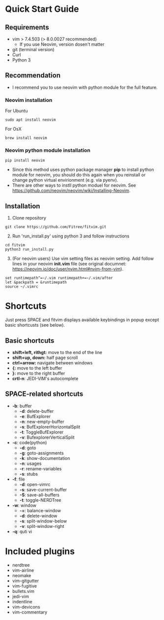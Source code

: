 # Quick Start Guide
## Requirements
* vim > 7.4.503 (> 8.0.0027 recommended)
    * If you use Neovim, version dosen't matter
* git (terminal version)
* Curl
* Python 3

## Recommendation
* I recommend you to use neovim with python module for the full feature.

### Neovim installation
For Ubuntu
~~~
sudo apt install neovim
~~~
For OsX
~~~
brew install neovim
~~~

### Neovim python module installation
~~~
pip install neovim
~~~
* Since this method uses python package manager **pip** to install python module for neovim, you should do this again when you reinstall or change python virtual envirionment (e.g. via pyenv).
* There are other ways to instll python moduel for neovim. See https://github.com/neovim/neovim/wiki/Installing-Neovim.


## Installation
1. Clone repository
~~~
git clone https://github.com/Fitree/fitvim.git
~~~

2. Run 'run_install.py' using python 3 and follow instructions
~~~
cd fitvim
python3 run_install.py
~~~

3. (For neovim users) Use vim setting files as neovim setting.
Add follow lines in your neovim **init.vim** file (see original documnet: https://neovim.io/doc/user/nvim.html#nvim-from-vim).
~~~
set runtimepath^=~/.vim runtimepath+=~/.vim/after
let &packpath = &runtimepath
source ~/.vimrc
~~~

# Shortcuts
Just press SPACE and fitvim displays available keybindings in popup except basic shortcusts (see below).
## Basic shortcuts
* **shift+left, rithgt:** move to the end of the line
* **shift+up, down:** half page scroll
* **ctrl+arrow:** navigate between windows
* **{:** move to the left buffer
* **}:** move to the right buffer
* **crtl-n**: JEDI-VIM's autocomplete
## SPACE-related shortcuts
* **<SPC>-b**: buffer
   * **-d**: delete-buffer
   * **-e**: BufExplorer
   * **-n**: new-empty-buffer
   * **-s**: BufExplorerHorizontalSplit
   * **-t**: ToggleBufExplorer
   * **-v**: BufexplorerVerticalSplit
* **<SPC>-c**: code(python)
   * **-d**: goto
   * **-g**: goto-assignments
   * **-k**: show-documentation
   * **-n**: usages
   * **-r**: rename-variables
   * **-s**: stubs
* **<SPC>-f**: file
   * **-d**: open-vimrc
   * **-s**: save-current-buffer
   * **-S**: save-all-buffers
   * **-t**: toggle-NERDTree
* **<SPC>-w**: window
   * **-=**: balance-window
   * **-d**: delete-window
   * **-s**: split-window-below
   * **-v**: split-window-right
* **<SPC>-q**: quti vi

# Included plugins
* nerdtree
* vim-airline
* neomake
* vim-gitgutter
* vim-fugitive
* bullets.vim
* jedi-vim
* indentline
* vim-devicons
* vim-commentary
